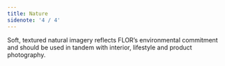 ```yaml
---
title: Nature
sidenote: '4 / 4'
---
```


Soft, textured natural imagery reflects FLOR’s environmental commitment and should be used in tandem with interior, lifestyle and product photography.
